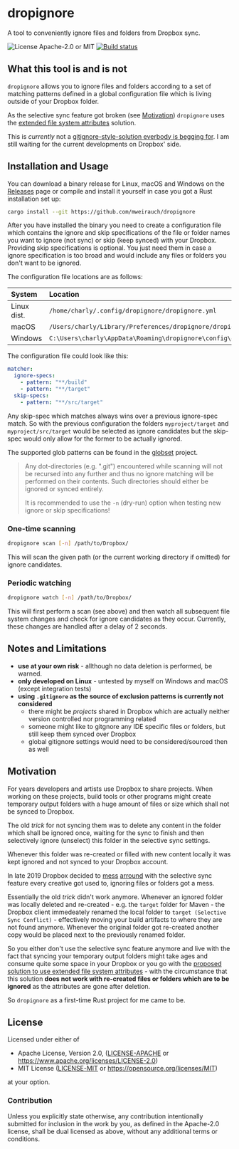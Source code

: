 # dropignore

A tool to conveniently ignore files and folders from Dropbox sync.

![License Apache-2.0 or MIT](https://img.shields.io/badge/license-Apache--2.0%20or%20MIT-blue)
[![Build status](https://img.shields.io/github/actions/workflow/status/mweirauch/dropignore/ci.yml?logo=GitHub)](https://github.com/mweirauch/dropignore/actions?query=workflow%3ACI+branch%3Amain)

## What this tool is and is not

`dropignore` allows you to ignore files and folders according to a set of matching patterns defined in a global configuration file which is living outside of your Dropbox folder.

As the selective sync feature got broken (see [Motivation](#motivation)) `dropignore` uses the [extended file system attributes](https://help.dropbox.com/de-de/files-folders/restore-delete/ignored-files) solution.

This is _currently_ not a [gitignore-style-solution everbody is begging for](https://www.dropboxforum.com/t5/Dropbox/Ignore-folder-without-selective-sync/idi-p/5926). I am still waiting for the current developments on Dropbox' side.

## Installation and Usage

You can download a binary release for Linux, macOS and Windows on the [Releases](https://github.com/mweirauch/dropignore/releases) page or compile and install it yourself in case you got a Rust installation set up:

```sh
cargo install --git https://github.com/mweirauch/dropignore
```

After you have installed the binary you need to create a configuration file which contains the ignore and skip specifications of the file or folder names you want to ignore (not sync) or skip (keep synced) with your Dropbox. Providing skip specifications is optional. You just need them in case a ignore specification is too broad and would include any files or folders you don't want to be ignored.

The configuration file locations are as follows:

| System      | Location                                                           |
| :---------- | :----------------------------------------------------------------- |
| Linux dist. | `/home/charly/.config/dropignore/dropignore.yml`                   |
| macOS       | `/Users/charly/Library/Preferences/dropignore/dropignore.yml`      |
| Windows     | `C:\Users\charly\AppData\Roaming\dropignore\config\dropignore.yml` |

The configuration file could look like this:

```yaml
matcher:
  ignore-specs:
    - pattern: "**/build"
    - pattern: "**/target"
  skip-specs:
    - pattern: "**/src/target"
```

Any skip-spec which matches always wins over a previous ignore-spec match. So with the previous configuration the folders `myproject/target` and `myproject/src/target` would be selected as ignore candidates but the skip-spec would only allow for the former to be actually ignored.

The supported glob patterns can be found in the [globset](https://docs.rs/globset) project.

> Any dot-directories (e.g. ".git") encountered while scanning will not be recursed into any further and thus no ignore matching will be performed on their contents. Such directories should either be ignored or synced entirely.
>
> It is recommended to use the `-n` (dry-run) option when testing new ignore or skip specifications!

### One-time scanning

```sh
dropignore scan [-n] /path/to/Dropbox/
```

This will scan the given path (or the current working directory if omitted) for ignore candidates.

### Periodic watching

```sh
dropignore watch [-n] /path/to/Dropbox/
```

This will first perform a scan (see above) and then watch all subsequent file system changes and check for ignore candidates as they occur. Currently, these changes are handled after a delay of 2 seconds.

## Notes and Limitations

- **use at your own risk** - allthough no data deletion is performed, be warned.
- **only developed on Linux** - untested by myself on Windows and macOS (except integration tests)
- **using `.gitignore` as the source of exclusion patterns is currently not considered**
  - there might be _projects_ shared in Dropbox which are actually neither version controlled nor programming related
  - someone might like to gitgnore any IDE specific files or folders, but still keep them synced over Dropbox
  - global gitignore settings would need to be considered/sourced then as well

## Motivation

For years developers and artists use Dropbox to share projects. When working on these projects, build tools or other programs might create temporary output folders with a huge amount of files or size which shall not be synced to Dropbox.

The old _trick_ for not syncing them was to delete any content in the folder which shall be ignored once, waiting for the sync to finish and then selectively ignore (unselect) this folder in the selective sync settings.

Whenever this folder was re-created or filled with new content locally it was kept ignored and not synced to your Dropbox account.

In late 2019 Dropbox decided to [mess](https://www.dropboxforum.com/t5/Files-folders/How-to-manually-stop-sync-of-a-folder-but-still-retain-local/td-p/360922) [arround](https://www.dropboxforum.com/t5/Installs-integrations/Feedback-on-the-new-desktop-app-quot-ignore-files-quot-feature/td-p/380960) with the selective sync feature every creative got used to, ignoring files or folders got a mess.

Essentially the old _trick_ didn't work anymore. Whenever an ignored folder was locally deleted and re-created - e.g. the `target` folder for Maven - the Dropbox client immedeately renamed the local folder to `target (Selective Sync Conflict)` - effectively moving your build artifacts to where they are not found anymore. Whenever the original folder got re-created another copy would be placed next to the previously renamed folder.

So you either don't use the selective sync feature anymore and live with the fact that syncing your temporary output folders might take ages and consume quite some space in your Dropbox or you go with the [proposed solution to use extended file system attributes](https://help.dropbox.com/de-de/files-folders/restore-delete/ignored-files) - with the circumstance that this solution **does not work with re-created files or folders which are to be ignored** as the attributes are gone after deletion.

So `dropignore` as a first-time Rust project for me came to be.

## License

Licensed under either of

- Apache License, Version 2.0, ([LICENSE-APACHE](LICENSE-APACHE) or <https://www.apache.org/licenses/LICENSE-2.0>)
- MIT License ([LICENSE-MIT](LICENSE-MIT) or <https://opensource.org/licenses/MIT>)

at your option.

### Contribution

Unless you explicitly state otherwise, any contribution intentionally
submitted for inclusion in the work by you, as defined in the Apache-2.0
license, shall be dual licensed as above, without any additional terms or
conditions.
